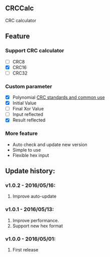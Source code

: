 ## CRCCalc
CRC calculator

## Feature

### Support CRC calculator
- [ ] CRC8
- [x] CRC16
- [ ] CRC32

### Custom parameter
- [x] Polynomial [CRC standards and common use](https://en.wikipedia.org/wiki/Cyclic_redundancy_check#Standards_and_common_use)
- [x] Initial Value
- [ ] Final Xor Value
- [ ] Input reflected
- [x] Result reflected

### More feature
- Auto check and update new version
- Simple to use
- Flexible hex input


## Update history:

### v1.0.2 - 2016/05/16:
1. Improve auto-update

### v1.0.1 - 2016/05/13:
1. Improve performance.
2. Support new hex format

### v1.0.0 - 2016/05/01:
1. First release
